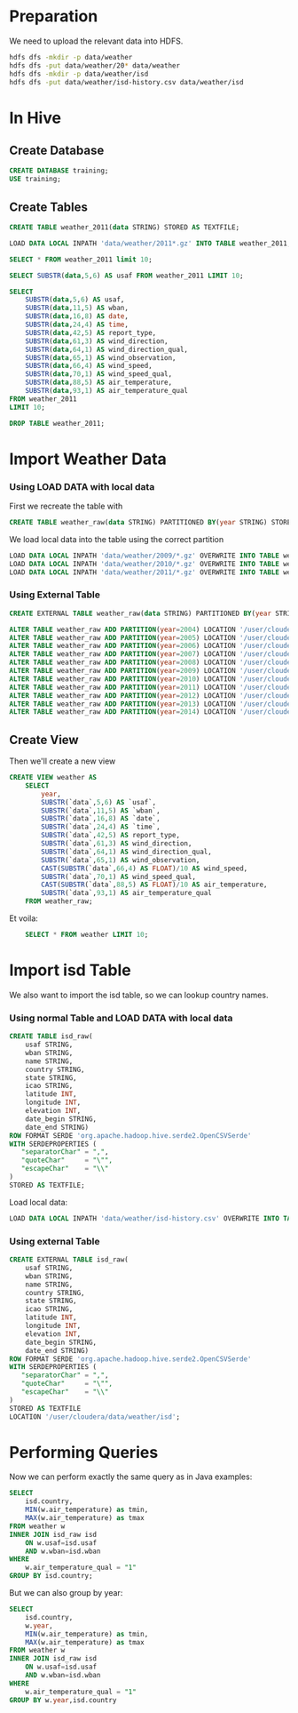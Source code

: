 # Preparation

We need to upload the relevant data into HDFS.

```bash
hdfs dfs -mkdir -p data/weather
hdfs dfs -put data/weather/20* data/weather
hdfs dfs -mkdir -p data/weather/isd
hdfs dfs -put data/weather/isd-history.csv data/weather/isd
```

# In Hive

## Create Database

```sql
CREATE DATABASE training;
USE training;
```

## Create Tables
```sql
CREATE TABLE weather_2011(data STRING) STORED AS TEXTFILE;
```

```sql
LOAD DATA LOCAL INPATH 'data/weather/2011*.gz' INTO TABLE weather_2011;
```

```sql
SELECT * FROM weather_2011 limit 10;
```

```sql
SELECT SUBSTR(data,5,6) AS usaf FROM weather_2011 LIMIT 10;
```

```sql
SELECT 
    SUBSTR(data,5,6) AS usaf,
    SUBSTR(data,11,5) AS wban, 
    SUBSTR(data,16,8) AS date, 
    SUBSTR(data,24,4) AS time,
    SUBSTR(data,42,5) AS report_type,
    SUBSTR(data,61,3) AS wind_direction, 
    SUBSTR(data,64,1) AS wind_direction_qual, 
    SUBSTR(data,65,1) AS wind_observation, 
    SUBSTR(data,66,4) AS wind_speed,
    SUBSTR(data,70,1) AS wind_speed_qual,
    SUBSTR(data,88,5) AS air_temperature, 
    SUBSTR(data,93,1) AS air_temperature_qual 
FROM weather_2011 
LIMIT 10;
```

```sql
DROP TABLE weather_2011;
```


# Import Weather Data

### Using LOAD DATA with local data

First we recreate the table with
```sql
CREATE TABLE weather_raw(data STRING) PARTITIONED BY(year STRING) STORED AS TEXTFILE;
```

We load local data into the table using the correct partition
```sql
LOAD DATA LOCAL INPATH 'data/weather/2009/*.gz' OVERWRITE INTO TABLE weather_raw PARTITION(year=2009);
LOAD DATA LOCAL INPATH 'data/weather/2010/*.gz' OVERWRITE INTO TABLE weather_raw PARTITION(year=2010);
LOAD DATA LOCAL INPATH 'data/weather/2011/*.gz' OVERWRITE INTO TABLE weather_raw PARTITION(year=2011);
```

### Using External Table
```sql
CREATE EXTERNAL TABLE weather_raw(data STRING) PARTITIONED BY(year STRING) STORED AS TEXTFILE;
```
```sql
ALTER TABLE weather_raw ADD PARTITION(year=2004) LOCATION '/user/cloudera/data/weather/2004';
ALTER TABLE weather_raw ADD PARTITION(year=2005) LOCATION '/user/cloudera/data/weather/2005';
ALTER TABLE weather_raw ADD PARTITION(year=2006) LOCATION '/user/cloudera/data/weather/2006';
ALTER TABLE weather_raw ADD PARTITION(year=2007) LOCATION '/user/cloudera/data/weather/2007';
ALTER TABLE weather_raw ADD PARTITION(year=2008) LOCATION '/user/cloudera/data/weather/2008';
ALTER TABLE weather_raw ADD PARTITION(year=2009) LOCATION '/user/cloudera/data/weather/2009';
ALTER TABLE weather_raw ADD PARTITION(year=2010) LOCATION '/user/cloudera/data/weather/2010';
ALTER TABLE weather_raw ADD PARTITION(year=2011) LOCATION '/user/cloudera/data/weather/2011';
ALTER TABLE weather_raw ADD PARTITION(year=2012) LOCATION '/user/cloudera/data/weather/2012';
ALTER TABLE weather_raw ADD PARTITION(year=2013) LOCATION '/user/cloudera/data/weather/2013';
ALTER TABLE weather_raw ADD PARTITION(year=2014) LOCATION '/user/cloudera/data/weather/2014';
```


## Create View

Then we'll create a new view

```sql
CREATE VIEW weather AS
    SELECT 
        year,
        SUBSTR(`data`,5,6) AS `usaf`,
        SUBSTR(`data`,11,5) AS `wban`, 
        SUBSTR(`data`,16,8) AS `date`, 
        SUBSTR(`data`,24,4) AS `time`,
        SUBSTR(`data`,42,5) AS report_type,
        SUBSTR(`data`,61,3) AS wind_direction, 
        SUBSTR(`data`,64,1) AS wind_direction_qual, 
        SUBSTR(`data`,65,1) AS wind_observation, 
        CAST(SUBSTR(`data`,66,4) AS FLOAT)/10 AS wind_speed,
        SUBSTR(`data`,70,1) AS wind_speed_qual,
        CAST(SUBSTR(`data`,88,5) AS FLOAT)/10 AS air_temperature, 
        SUBSTR(`data`,93,1) AS air_temperature_qual 
    FROM weather_raw; 
```

Et voila:
```sql
    SELECT * FROM weather LIMIT 10;
```


# Import isd Table

We also want to import the isd table, so we can lookup country names.

### Using normal Table and LOAD DATA with local data

```sql
CREATE TABLE isd_raw(
    usaf STRING,
    wban STRING,
    name STRING,
    country STRING,
    state STRING,
    icao STRING,
    latitude INT,
    longitude INT,
    elevation INT,
    date_begin STRING,
    date_end STRING) 
ROW FORMAT SERDE 'org.apache.hadoop.hive.serde2.OpenCSVSerde'
WITH SERDEPROPERTIES (
   "separatorChar" = ",",
   "quoteChar"     = "\"",
   "escapeChar"    = "\\"
)
STORED AS TEXTFILE;
```

Load local data:
```sql
LOAD DATA LOCAL INPATH 'data/weather/isd-history.csv' OVERWRITE INTO TABLE isd_raw;
```

### Using external Table

```sql
CREATE EXTERNAL TABLE isd_raw(
    usaf STRING,
    wban STRING,
    name STRING,
    country STRING,
    state STRING,
    icao STRING,
    latitude INT,
    longitude INT,
    elevation INT,
    date_begin STRING,
    date_end STRING) 
ROW FORMAT SERDE 'org.apache.hadoop.hive.serde2.OpenCSVSerde'
WITH SERDEPROPERTIES (
   "separatorChar" = ",",
   "quoteChar"     = "\"",
   "escapeChar"    = "\\"
)
STORED AS TEXTFILE
LOCATION '/user/cloudera/data/weather/isd';
```


# Performing Queries


Now we can perform exactly the same query as in Java examples:
```sql
SELECT 
    isd.country,
    MIN(w.air_temperature) as tmin,
    MAX(w.air_temperature) as tmax 
FROM weather w
INNER JOIN isd_raw isd 
    ON w.usaf=isd.usaf 
    AND w.wban=isd.wban
WHERE
    w.air_temperature_qual = "1"
GROUP BY isd.country;
```

But we can also group by year:
```sql
SELECT 
    isd.country,
    w.year,
    MIN(w.air_temperature) as tmin,
    MAX(w.air_temperature) as tmax 
FROM weather w
INNER JOIN isd_raw isd 
    ON w.usaf=isd.usaf 
    AND w.wban=isd.wban
WHERE
    w.air_temperature_qual = "1"
GROUP BY w.year,isd.country
```
